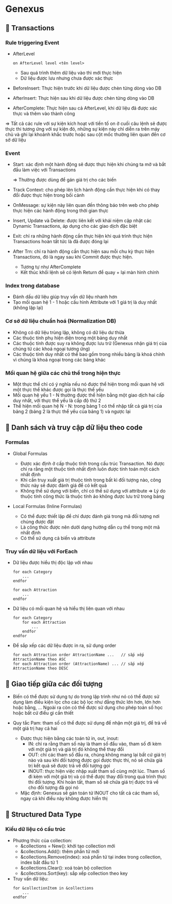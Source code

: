 # **Genexus**

## 🔹 Transactions
### Rule triggering Event
- AfterLevel
	```
	on AfterLevel level <tên level>
	```

	+ Sau quá trình thêm dữ liệu vào thì mới thực hiện
	+ Dữ liệu được lưu nhưng chưa được xác thực

- BeforeInsert: Thực hiện trước khi dữ liệu được chèn từng dòng vào DB

- AfterInsert: Thực hiện sau khi dữ liệu được chèn từng dòng vào DB

- AfterComplete: Thực hiện sau cả AfterLevel, khi dữ liệu đã được xác thực và thêm vào thành công

=> Tất cả các rule với sự kiện kích hoạt với tiền tố on ở cuối câu lệnh sẽ được thực thi tương ứng với sự kiện đó, những sự kiện này chỉ diễn ra trên máy chủ và ghi lại khoảnh khắc trước hoặc sau cột mốc thường liên quan đến cơ sở dữ liệu

### Event
- Start: xác định một hành động sẽ được thực hiện 	khi chúng ta mở và bắt đầu làm việc với Transactions

	=> Thường được dùng để gán giá trị cho các biến

- Track Context: cho phép lên lịch hành động cần thực hiện khi có thay đổi được thực hiện trong bối cảnh

- OnMessage: sự kiện này liên quan đến thông báo trên web cho phép thực hiện các hành động trong thời gian thực

- Insert, Update và Delete: được liên kết với khái niệm cập nhật các Dynamic Transactions, áp dụng cho các giao dịch đặc biệt

- Exit: chỉ ra những hành động cần thực hiện khi quá trình thực hiện Transactions hoàn tất tức là đã được đóng lại

- After Trn: chỉ ra hành động cần thực hiện sau mỗi chu kỳ thực hiện Transactions, đó là ngay sau khi Commit được thực hiện.
	+ Tương tự như AfterComplete
	+ Kết thúc khối lệnh sẽ có lệnh Return để quay + lại màn hình chính

### Index trong database
- Đánh dấu dữ liệu giúp truy vấn dữ liệu nhanh hơn
- Tạo mối quan hệ 1 - 1 hoặc cấu hình Attribute với 1 giá trị là duy nhất (không lặp lại)

### Cơ sở dữ liệu chuẩn hoá (Normalization DB)
- Không có dữ liệu trùng lặp, không có dữ liệu dư thừa
- Các thuộc tính phụ hiện diện trong một bảng duy nhất
- Các thuộc tính được suy ra không được lưu trữ (Genexus nhận giá trị của chúng từ các khoá ngoại tương ứng)
- Các thuộc tính duy nhất có thể bao gồm trong nhiều bảng là khoá chính vì chúng là khoá ngoại trong các bảng khác

### Mối quan hệ giữa các chủ thể trong hiện thực
- Một thực thể chỉ có ý nghĩa nếu nó được thể hiện trong mối quan hệ với một thực thể khác được gọi là thực thể yếu
- Mối quan hệ yếu 1 - N thường được thể hiện bằng một giao dịch hai cấp duy nhất, với thực thể yếu là cấp độ thứ 2
- Thể hiện mối quan hệ N - N: trong bảng 1 có thể nhập tất cả giá trị của bảng 2 (bảng 2 là thực thể yếu của bảng 1) và ngược lại

## 🔹 Danh sách và truy cập dữ liệu theo code
### Formulas
- Global Formulas 
	+ Được xác định ở cấp thuộc tính trong cấu trúc Transaction. Nó được chỉ ra rằng một thuộc tính nhất định luôn được tính toán một cách nhất định
	+ Khi cần truy xuất giá trị thuộc tính trong bất kì đối tượng nào, công thức này sẽ được đánh giá để có kết quả
	+ Không thể sử dụng với biến, chỉ có thể sử dụng với attribute
	=> Lý do thuộc tính công thức là thuộc tính ảo không được lưu trữ trong bảng

- Local Formulas (Inline Formulas)
	+ Có thể được thiết lập để chỉ được đánh giá trong mã đối tượng nơi chúng được đặt 
	+ Là công thức được nên dưới dạng hướng dẫn cụ thể trong một mã nhất định
	+ Có thể sử dụng cả biến và attribute

### Truy vấn dữ liệu với ForEach
- Dữ liệu được hiểu thị độc lập với nhau 
	```
	for each Category
		...
	endfor

	for each Attraction
		...
	endfor
	```
- Dữ liệu có mối quan hệ và hiểu thị liên quan với nhau
	```
	for each Category
		for each Attraction
			...
		endfor
	endfor
	```
- Để sắp xếp các dữ liệu được in ra, sử dụng order
	```
	for each Attraction order AttractionName ...   // sắp xếp AttractionName theo ASC
	for each Attraction order (AttractionName) ... // sắp xếp AttractionName theo DESC
	```


## 🔹 Giao tiếp giữa các đối tượng
- Biến có thể được sử dụng tự do trong lập trình như nó có thể được sử dụng làm điều kiện lọc cho các bộ lọc như đẳng thức lớn hơn, lớn hơn hoặc bằng, ... Ngoài ra còn có thể được sử dụng cho phép toán số học hoặc bất cứ điều gì cần thiết

- Quy tắc Pam: tham số có thể được sử dụng để nhận một giá trị, để trả về một giá trị hay cả hai
	+ Được thực hiện bằng các toán tử in, out, inout:
		- IN: chỉ ra rằng tham số này là tham số đầu vào, tham số đi kèm với một giá trị và giá trị đó không thể thay đổi
		- OUT: chỉ các tham số đầu ra, chúng không mang lại bất cứ giá trị nào và sau khi đối tượng được gọi được thực thi, nó sẽ chứa giá trị kết quả sẽ được trả về đối tượng gọi
		- INOUT: thực hiện việc nhập xuất tham số cùng một lúc. Tham số đi kèm với một giá trị và có thể được thay đổi trong quá trình thực thi đối tượng. Khi hoàn tất, tham số sẽ chứa giá trị được trả về cho đối tượng đã gọi nó
	+ Mặc định: Genexus sẽ gán toán tử INOUT cho tất cả các tham số, ngay cả khi điều này không được hiển thị

## 🔹 Structured Data Type
### Kiểu dữ liệu có cấu trúc
- Phương thức của collection:
	+ &collections = New(): khởi tạo collection mới
	+ &collections.Add(): thêm phần tử mới
	+ &collections.Remove(index): xoá phần tử tại index trong collection, index bắt đầu từ 1
	+ &collections.Clear(): xoá toàn bộ collection 
	+ &collections.Sort(key): sắp xếp collection theo key
- Truy vấn dữ liệu:
	```
	for &collectionItem in &collections
		...
	endfor
	```
